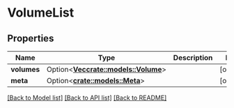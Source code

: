 # VolumeList

## Properties

Name | Type | Description | Notes
------------ | ------------- | ------------- | -------------
**volumes** | Option<[**Vec<crate::models::Volume>**](Volume.md)> |  | [optional]
**meta** | Option<[**crate::models::Meta**](Meta.md)> |  | [optional]

[[Back to Model list]](../README.md#documentation-for-models) [[Back to API list]](../README.md#documentation-for-api-endpoints) [[Back to README]](../README.md)


